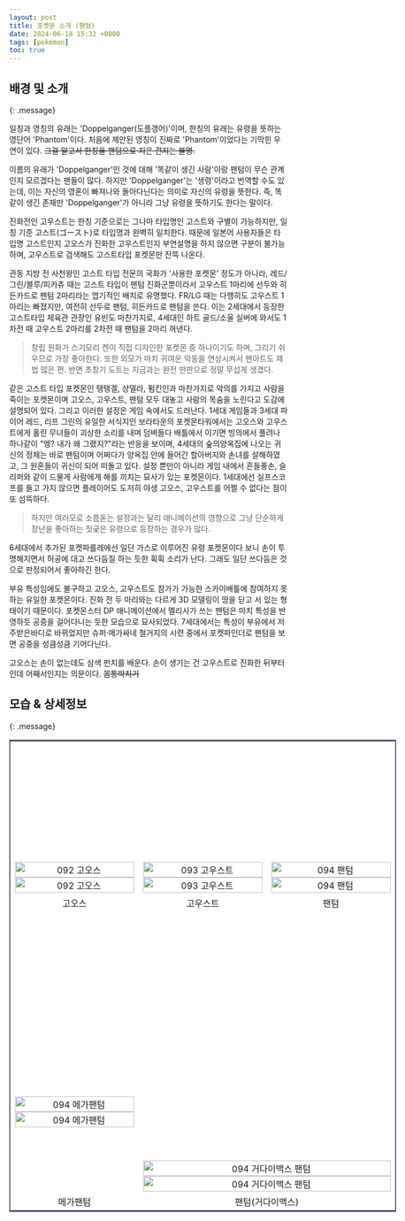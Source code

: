 ```yaml
---
layout: post
title: 포켓몬 소개 (팬텀)
date: 2024-06-18 15:32 +0800
tags: [pokemon]
toc: true
---
```

## 배경 및 소개
{: .message}

일칭과 영칭의 유래는 'Doppelganger(도플갱어)'이며, 한칭의 유래는 유령을 뜻하는 영단어 'Phantom'이다. 처음에 제안된 영칭이 진짜로 'Phantom'이었다는 기막힌 우연이 있다.
<del> 그걸 알고서 한칭을 팬텀으로 지은 건지는 불명.</del>

이름의 유래가 'Doppelganger'인 것에 대해 '똑같이 생긴 사람'이랑 팬텀이 무슨 관계인지 모르겠다는 팬들이 많다. 하지만 'Doppelganger'는 '생령'이라고 번역할 수도 있는데, 이는 자신의 영혼이 빠져나와 돌아다닌다는 의미로 자신의 유령을 뜻한다. 즉, 똑같이 생긴 존재만 'Doppelganger'가 아니라 그냥 유령을 뜻하기도 한다는 말이다.

진화전인 고우스트는 한칭 기준으로는 그나마 타입명인 고스트와 구별이 가능하지만, 일칭 기준 고스트(ゴースト)로 타입명과 완벽히 일치한다. 때문에 일본어 사용자들은 타입명 고스트인지 고오스가 진화한 고우스트인지 부연설명을 하지 않으면 구분이 불가능하며, 고우스트로 검색해도 고스트타입 포켓몬만 잔뜩 나온다.

관동 지방 전 사천왕인 고스트 타입 전문의 국화가 '사용한 포켓몬' 정도가 아니라, 레드/그린/블루/피카츄 때는 고스트 타입이 팬텀 진화군뿐이라서 고우스트 1마리에 선두와 히든카드로 팬텀 2마리라는 엽기적인 배치로 유명했다. FR/LG 때는 다행히도 고우스트 1마리는 빠졌지만, 여전히 선두로 팬텀, 히든카드로 팬텀을 쓴다. 이는 2세대에서 등장한 고스트타입 체육관 관장인 유빈도 마찬가지로, 4세대인 하트 골드/소울 실버에 와서도 1차전 때 고우스트 2마리를 2차전 때 팬텀을 2마리 꺼낸다.

> 창립 원화가 스기모리 켄이 직접 디자인한 포켓몬 중 하나이기도 하며, 그리기 쉬우므로 가장 좋아한다. 또한 외모가 마치 귀여운 악동을 연상시켜서 팬아트도 제법 많은 편. 반면 초창기 도트는 지금과는 완전 딴판으로 정말 무섭게 생겼다.

같은 고스트 타입 포켓몬인 탱탱겔, 샹델라, 펌킨인과 마찬가지로 악의를 가지고 사람을 죽이는 포켓몬이며 고오스, 고우스트, 팬텀 모두 대놓고 사람의 목숨을 노린다고 도감에 설명되어 있다. 그리고 이러한 설정은 게임 속에서도 드러난다. 1세대 게임들과 3세대 파이어 레드, 리프 그린의 유일한 서식지인 보라타운의 포켓몬타워에서는 고오스와 고우스트에게 홀린 무녀들이 괴상한 소리를 내며 덤벼들다 배틀에서 이기면 빙의에서 풀려나 하나같이 "엥? 내가 왜 그랬지?"라는 반응을 보이며, 4세대의 숲의양옥집에 나오는 귀신의 정체는 바로 팬텀이며 어쩌다가 양옥집 안에 들어간 할아버지와 손녀를 살해하였고, 그 원혼들이 귀신이 되어 떠돌고 있다. 설정 뿐만이 아니라 게임 내에서 흔들풍손, 슬리퍼와 같이 드물게 사람에게 해를 끼치는 묘사가 있는 포켓몬이다. 1세대에선 실프스코프를 들고 가지 않으면 플레이어도 도저히 야생 고오스, 고우스트를 어쩔 수 없다는 점이 또 섬뜩하다.

> 하지만 여러모로 소름돋는 설정과는 달리 애니메이션의 영향으로 그냥 단순하게 장난을 좋아하는 짓궂은 유령으로 등장하는 경우가 많다.

6세대에서 추가된 포켓파를레에선 일단 가스로 이루어진 유령 포켓몬이다 보니 손이 투명해지면서 허공에 대고 쓰다듬질 하는 듯한 휙휙 소리가 난다. 그래도 일단 쓰다듬은 것으로 판정되어서 좋아하긴 한다.

부유 특성임에도 불구하고 고오스, 고우스트도 참가가 가능한 스카이배틀에 참여하지 못하는 유일한 포켓몬이다. 진화 전 두 마리와는 다르게 3D 모델링이 땅을 딛고 서 있는 형태이기 때문이다. 포켓몬스터 DP 애니메이션에서 멜리사가 쓰는 팬텀은 마치 특성을 반영하듯 공중을 걸어다니는 듯한 모습으로 묘사되었다. 7세대에서는 특성이 부유에서 저주받은바디로 바뀌었지만 슈퍼·메가싸네 철거지의 시련 중에서 포켓파인더로 팬텀을 보면 공중을 성큼성큼 기어다닌다.

고오스는 손이 없는데도 삼색 펀치를 배운다. 손이 생기는 건 고우스트로 진화한 뒤부터인데 어째서인지는 의문이다. <del>몸통박치기</del>

## 모습 & 상세정보
{: .message}

<div class="HZrCbV8i LTrKgPJP" style="width:700px" data-v-3d1607f2=""><table class="mMRdye0L _ba832eed82a14e6b3bc9304cd9b2a6d0" style="background-color:#FFFFFF; width:100%; border:2px solid #695582;" data-dark-style="background-color:#191919;" data-v-3d1607f2=""><tbody data-v-3d1607f2=""><tr data-v-3d1607f2=""><td style="width:33%; text-align:center;" data-v-3d1607f2=""><div class="hcdbx+QG" data-v-3d1607f2=""><span class="KGLPQjL7" style="width:100%;" data-v-3d1607f2=""><span class="EB9pj6dP" style="width: 100%;" data-v-3d1607f2=""><img width="100%" src="data:image/svg+xml;base64,PHN2ZyB3aWR0aD0iNDMxIiBoZWlnaHQ9IjQzMSIgeG1sbnM9Imh0dHA6Ly93d3cudzMub3JnLzIwMDAvc3ZnIj48L3N2Zz4=" data-v-3d1607f2=""><img class="XBu9Wv+T" width="100%" src="//i.namu.wiki/i/R2QJvnqW4QaefkZWYtXovydwaY3MxMMpG4lwrP2_zy07twOKHQyfdzfR-8dPaEE-OdbpJDSWm0vdS4wLKAf-LvHoaBN4132LNoSEAHYxlDffLdOIyJCfvig2ttUZdK0rGNP6IoSRJ1EVfSWkYH1x8A.webp" data-filesize="15232" data-src="//i.namu.wiki/i/R2QJvnqW4QaefkZWYtXovydwaY3MxMMpG4lwrP2_zy07twOKHQyfdzfR-8dPaEE-OdbpJDSWm0vdS4wLKAf-LvHoaBN4132LNoSEAHYxlDffLdOIyJCfvig2ttUZdK0rGNP6IoSRJ1EVfSWkYH1x8A.webp" alt="092 고오스" data-doc="/jump/FhdCRtBVzymnlNrOUbmSECyDB2DvvqpKgg7bsQwL5gwiF64HFDoCYPhz0vwia%2BAR" data-v-3d1607f2="" loading="lazy"><noscript><img class='XBu9Wv+T' width='100%' src='//i.namu.wiki/i/R2QJvnqW4QaefkZWYtXovydwaY3MxMMpG4lwrP2_zy07twOKHQyfdzfR-8dPaEE-OdbpJDSWm0vdS4wLKAf-LvHoaBN4132LNoSEAHYxlDffLdOIyJCfvig2ttUZdK0rGNP6IoSRJ1EVfSWkYH1x8A.webp' alt='092 고오스' data-v-3d1607f2></noscript><a class="_1XaJHxs8" href="/jump/FhdCRtBVzymnlNrOUbmSECyDB2DvvqpKgg7bsQwL5gwiF64HFDoCYPhz0vwia%2BAR" rel="nofollow noopener"></a></span></span></div></td><td style="width:33%; text-align:center;" data-v-3d1607f2=""><div class="hcdbx+QG" data-v-3d1607f2=""><span class="KGLPQjL7" style="width:100%;" data-v-3d1607f2=""><span class="EB9pj6dP" style="width: 100%;" data-v-3d1607f2=""><img width="100%" src="data:image/svg+xml;base64,PHN2ZyB3aWR0aD0iNDMxIiBoZWlnaHQ9IjQzMSIgeG1sbnM9Imh0dHA6Ly93d3cudzMub3JnLzIwMDAvc3ZnIj48L3N2Zz4=" data-v-3d1607f2=""><img class="XBu9Wv+T" width="100%" src="//i.namu.wiki/i/vWhT6ra6VobGdZn5AGCUc85qFW_tQPfi3QNrKuRMDZGX0OzhCDpPgg-Bn999EK9DFxrPu5X9iwP8gtkrEp4oAVrorWhYvhDU1324FLeL7bbyZDiPe9UGfba-9H2UeCBWcjvwTgGEP2ptsNtUUNLpnw.webp" data-filesize="13930" data-src="//i.namu.wiki/i/vWhT6ra6VobGdZn5AGCUc85qFW_tQPfi3QNrKuRMDZGX0OzhCDpPgg-Bn999EK9DFxrPu5X9iwP8gtkrEp4oAVrorWhYvhDU1324FLeL7bbyZDiPe9UGfba-9H2UeCBWcjvwTgGEP2ptsNtUUNLpnw.webp" alt="093 고우스트" data-doc="/jump/FhdCRtBVzymnlNrOUbmSEDA1nR4VT0WJxixsUpBOR1dux2dP4AFqJRfbWUJLES2IW8du5D5xnU3DqA3eNqk9Fw%3D%3D" data-v-3d1607f2="" loading="lazy"><noscript><img class='XBu9Wv+T' width='100%' src='//i.namu.wiki/i/vWhT6ra6VobGdZn5AGCUc85qFW_tQPfi3QNrKuRMDZGX0OzhCDpPgg-Bn999EK9DFxrPu5X9iwP8gtkrEp4oAVrorWhYvhDU1324FLeL7bbyZDiPe9UGfba-9H2UeCBWcjvwTgGEP2ptsNtUUNLpnw.webp' alt='093 고우스트' data-v-3d1607f2></noscript><a class="_1XaJHxs8" href="/jump/FhdCRtBVzymnlNrOUbmSEDA1nR4VT0WJxixsUpBOR1dux2dP4AFqJRfbWUJLES2IW8du5D5xnU3DqA3eNqk9Fw%3D%3D" rel="nofollow noopener"></a></span></span></div></td><td style="width:33%; text-align:center;" data-v-3d1607f2=""><div class="hcdbx+QG" data-v-3d1607f2=""><span class="KGLPQjL7" style="width:100%;" data-v-3d1607f2=""><span class="EB9pj6dP" style="width: 100%;" data-v-3d1607f2=""><img width="100%" src="data:image/svg+xml;base64,PHN2ZyB3aWR0aD0iNTAwIiBoZWlnaHQ9IjUwMCIgeG1sbnM9Imh0dHA6Ly93d3cudzMub3JnLzIwMDAvc3ZnIj48L3N2Zz4=" data-v-3d1607f2=""><img class="XBu9Wv+T" width="100%" src="//i.namu.wiki/i/_GhP87dfulmg79SB51lnJr661_0_lvdaAtNASP-PeZDfjTM6Qr2d-eL2BQ4pzkV8sFY_i0O36PrcCD5rqBwrDIPMSbkqKJwRWRFdqtF5kQplW-jqfJGYuo-DbVmkv9tFhxGp98zUPC601BBtOF8ZVg.webp" data-filesize="20754" data-src="//i.namu.wiki/i/_GhP87dfulmg79SB51lnJr661_0_lvdaAtNASP-PeZDfjTM6Qr2d-eL2BQ4pzkV8sFY_i0O36PrcCD5rqBwrDIPMSbkqKJwRWRFdqtF5kQplW-jqfJGYuo-DbVmkv9tFhxGp98zUPC601BBtOF8ZVg.webp" alt="094 팬텀" data-doc="/jump/FhdCRtBVzymnlNrOUbmSEJllEdQDNY1ToX06QFs69aZG80IWQNPKFG3lcKYK3ydL" data-v-3d1607f2="" loading="lazy"><noscript><img class='XBu9Wv+T' width='100%' src='//i.namu.wiki/i/_GhP87dfulmg79SB51lnJr661_0_lvdaAtNASP-PeZDfjTM6Qr2d-eL2BQ4pzkV8sFY_i0O36PrcCD5rqBwrDIPMSbkqKJwRWRFdqtF5kQplW-jqfJGYuo-DbVmkv9tFhxGp98zUPC601BBtOF8ZVg.webp' alt='094 팬텀' data-v-3d1607f2></noscript><a class="_1XaJHxs8" href="/jump/FhdCRtBVzymnlNrOUbmSEJllEdQDNY1ToX06QFs69aZG80IWQNPKFG3lcKYK3ydL" rel="nofollow noopener"></a></span></span></div></td></tr><tr data-v-3d1607f2=""><td style="text-align:center;" data-v-3d1607f2=""><div class="hcdbx+QG" data-v-3d1607f2="">고오스</div></td><td style="text-align:center;" data-v-3d1607f2=""><div class="hcdbx+QG" data-v-3d1607f2="">고우스트</div></td><td style="text-align:center;" data-v-3d1607f2=""><div class="hcdbx+QG" data-v-3d1607f2="">팬텀</div></td></tr><tr data-v-3d1607f2=""><td style="text-align:center;" data-v-3d1607f2=""><div class="hcdbx+QG" data-v-3d1607f2=""><span class="KGLPQjL7" style="width:90%;" data-v-3d1607f2=""><span class="EB9pj6dP" style="width: 100%;" data-v-3d1607f2=""><img width="100%" src="data:image/svg+xml;base64,PHN2ZyB3aWR0aD0iOTE1IiBoZWlnaHQ9IjkxNSIgeG1sbnM9Imh0dHA6Ly93d3cudzMub3JnLzIwMDAvc3ZnIj48L3N2Zz4=" data-v-3d1607f2=""><img class="XBu9Wv+T" width="100%" src="//i.namu.wiki/i/f0HoOccEucNx6D_0fBolEjbptHz5B-cM2t1ihg_P8Ij_81RGEcLQrGKLWmmlpZFiRoaCx8FbKU8N_dfjGj3tcrNoBKpygK7yXXyo-VvEHwkB31BnmtYPa-I9BbOAuwhJnL54VZg92XlOWjn81S4zdQ.webp" data-filesize="45356" data-src="//i.namu.wiki/i/f0HoOccEucNx6D_0fBolEjbptHz5B-cM2t1ihg_P8Ij_81RGEcLQrGKLWmmlpZFiRoaCx8FbKU8N_dfjGj3tcrNoBKpygK7yXXyo-VvEHwkB31BnmtYPa-I9BbOAuwhJnL54VZg92XlOWjn81S4zdQ.webp" alt="094 메가팬텀" data-doc="/jump/FhdCRtBVzymnlNrOUbmSEJllEdQDNY1ToX06QFs69ab2TPqlDb7XK2b%2ByUMbjtAIDsABzD0MjEKopF7UO4qTzg%3D%3D" data-v-3d1607f2="" loading="lazy"><noscript><img class='XBu9Wv+T' width='100%' src='//i.namu.wiki/i/f0HoOccEucNx6D_0fBolEjbptHz5B-cM2t1ihg_P8Ij_81RGEcLQrGKLWmmlpZFiRoaCx8FbKU8N_dfjGj3tcrNoBKpygK7yXXyo-VvEHwkB31BnmtYPa-I9BbOAuwhJnL54VZg92XlOWjn81S4zdQ.webp' alt='094 메가팬텀' data-v-3d1607f2></noscript><a class="_1XaJHxs8" href="/jump/FhdCRtBVzymnlNrOUbmSEJllEdQDNY1ToX06QFs69ab2TPqlDb7XK2b%2ByUMbjtAIDsABzD0MjEKopF7UO4qTzg%3D%3D" rel="nofollow noopener"></a></span></span></div></td><td colspan="2" style="text-align:center;" data-v-3d1607f2=""><div class="hcdbx+QG" data-v-3d1607f2=""><span class="KGLPQjL7" style="width:70%;" data-v-3d1607f2=""><span class="EB9pj6dP" style="width: 100%;" data-v-3d1607f2=""><img width="100%" src="data:image/svg+xml;base64,PHN2ZyB3aWR0aD0iNTcwIiBoZWlnaHQ9IjU3MCIgeG1sbnM9Imh0dHA6Ly93d3cudzMub3JnLzIwMDAvc3ZnIj48L3N2Zz4=" data-v-3d1607f2=""><img class="XBu9Wv+T" width="100%" src="//i.namu.wiki/i/MI1IiefuR6D_OpcMZDCEE4VGPJCnLC8-dtf_TUr08oRSNga7rygwqXoFh1-QwgrMl_HCBwWrrG1I7PvLRhZmSstELy1M8nRg6ydHoRImtUGbufpdyqsWjwWFmteTGDOcslfgFUt4tUOy_ITzqm_o-A.webp" data-filesize="20458" data-src="//i.namu.wiki/i/MI1IiefuR6D_OpcMZDCEE4VGPJCnLC8-dtf_TUr08oRSNga7rygwqXoFh1-QwgrMl_HCBwWrrG1I7PvLRhZmSstELy1M8nRg6ydHoRImtUGbufpdyqsWjwWFmteTGDOcslfgFUt4tUOy_ITzqm_o-A.webp" alt="094 거다이맥스 팬텀" data-doc="/jump/FhdCRtBVzymnlNrOUbmSEJllEdQDNY1ToX06QFs69aZsWGDha8tsbrMQR1Mussvy3Q4rd%2BkyIYZZHyt0rfppgA%3D%3D" data-v-3d1607f2="" loading="lazy"><noscript><img class='XBu9Wv+T' width='100%' src='//i.namu.wiki/i/MI1IiefuR6D_OpcMZDCEE4VGPJCnLC8-dtf_TUr08oRSNga7rygwqXoFh1-QwgrMl_HCBwWrrG1I7PvLRhZmSstELy1M8nRg6ydHoRImtUGbufpdyqsWjwWFmteTGDOcslfgFUt4tUOy_ITzqm_o-A.webp' alt='094 거다이맥스 팬텀' data-v-3d1607f2></noscript><a class="_1XaJHxs8" href="/jump/FhdCRtBVzymnlNrOUbmSEJllEdQDNY1ToX06QFs69aZsWGDha8tsbrMQR1Mussvy3Q4rd%2BkyIYZZHyt0rfppgA%3D%3D" rel="nofollow noopener"></a></span></span></div></td></tr><tr data-v-3d1607f2=""><td style="text-align:center;" data-v-3d1607f2=""><div class="hcdbx+QG" data-v-3d1607f2="">메가팬텀</div></td><td colspan="2" style="text-align:center;" data-v-3d1607f2=""><div class="hcdbx+QG" data-v-3d1607f2="">팬텀(거다이맥스)</div></td></tr></tbody></table></div>
